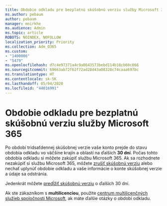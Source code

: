 ```yaml
---
title: Obdobie odkladu pre bezplatnú skúšobnú verziu služby Microsoft 365
ms.author: pebaum
author: pebaum
manager: mnirkhe
ms.audience: Admin
ms.topic: article
ROBOTS: NOINDEX, NOFOLLOW
localization_priority: Priority
ms.collection: Adm_O365
ms.custom:
- "1400006"
- "5479"
ms.openlocfilehash: d7c4e97371a4c9a8643573bebd114b18cb60c866
ms.sourcegitcommit: 69663ab72f62f72ad28d43a08328c74caaa697bc
ms.translationtype: HT
ms.contentlocale: sk-SK
ms.lasthandoff: 05/04/2020
ms.locfileid: "44016991"
---
```

# <a name="grace-period-for-microsoft-365-free-trial"></a>Obdobie odkladu pre bezplatnú skúšobnú verziu služby Microsoft 365

Po období tridsaťdennej skúšobnej verzie vaše konto prejde do stavu obdobia odkladu vo väčšine krajín a oblastí na ďalších **30 dní**. Počas tohto obdobia odkladu si môžete zakúpiť službu Microsoft 365. Ak sa rozhodnete nezakúpiť si službu Microsoft 365, môžete [zrušiť skúšobnú verziu](https://docs.microsoft.com/microsoft-365/commerce/subscriptions/cancel-your-subscription?view=o365-worldwide) alebo nechať uplynúť obdobie odkladu a vaše informácie o konte skúšobnej verzie a údaje sa odstránia.

Jedenkrát môžete [predĺžiť skúšobnú verziu](https://docs.microsoft.com/microsoft-365/commerce/extend-your-trial) o ďalších 30 dní.

Ak ste zákazníkom s **multilicenciou**, použite [centrum multilicenčných služieb spoločnosti Microsoft](https://support.microsoft.com/help/4471406/how-to-contact-the-microsoft-volume-licensing-service-center), ak máte ďalšie otázky o období odkladu.

